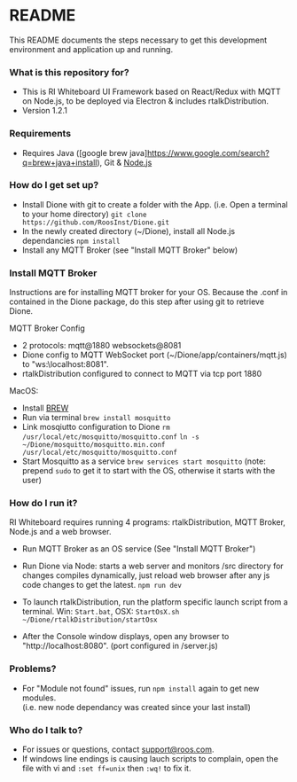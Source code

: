 # README #

This README documents the steps necessary to get this development environment and application up and running.

### What is this repository for? ###

* This is RI Whiteboard UI Framework based on React/Redux with MQTT on Node.js, to be deployed via Electron & includes rtalkDistribution.
* Version 1.2.1

### Requirements ###

* Requires Java ([google brew java]https://www.google.com/search?q=brew+java+install), Git & [Node.js](https://nodejs.org/en/download/)

### How do I get set up? ###

* Install Dione with git to create a folder with the App.  (i.e. Open a terminal to your home directory)
    `git clone https://github.com/RoosInst/Dione.git`
* In the newly created directory (~/Dione), install all Node.js dependancies
    `npm install`
* Install any MQTT Broker (see "Install MQTT Broker" below)

### Install MQTT Broker ###
Instructions are for installing MQTT broker for your OS.  Because the .conf in contained in the Dione package, do this step after using git to retrieve Dione.

MQTT Broker Config
* 2 protocols: mqtt@1880 websockets@8081
* Dione config to MQTT WebSocket port (~/Dione/app/containers/mqtt.js) to "ws:\\localhost:8081".
* rtalkDistribution configured to connect to MQTT via tcp port 1880

MacOS:
* Install [BREW](https://brew.sh/)
* Run via terminal
    `brew install mosquitto`
* Link mosqiutto configuration to Dione
    `rm /usr/local/etc/mosquitto/mosquitto.conf`
    `ln -s ~/Dione/mosquitto/mosquitto.min.conf /usr/local/etc/mosquitto/mosquitto.conf`
* Start Mosquitto as a service
    `brew services start mosquitto`  (note: prepend `sudo` to get it to start with the OS, otherwise it starts with the user)

### How do I run it? ###
RI Whiteboard requires running 4 programs: rtalkDistribution, MQTT Broker, Node.js and a web browser.

* Run MQTT Broker as an OS service (See "Install MQTT Broker")

* Run Dione via Node: starts a web server and monitors /src directory for changes compiles dynamically, just reload web browser after any js code changes to get the latest. 
    `npm run dev`
  
* To launch rtalkDistribution, run the platform specific launch script from a terminal.  Win: `Start.bat`, OSX: `StartOsX.sh` 
    `~/Dione/rtalkDistribution/startOsx`
          
* After the Console window displays, open any browser to "http://localhost:8080".  (port configured in /server.js)
    
### Problems? ####
* For "Module not found" issues, run `npm install` again to get new modules.  
(i.e. new node dependancy was created since your last install)

### Who do I talk to? ###

* For issues or questions, contact support@roos.com.
* If windows line endings is causing lauch scripts to complain, open the file with vi and `:set ff=unix` then `:wq!` to fix it.
